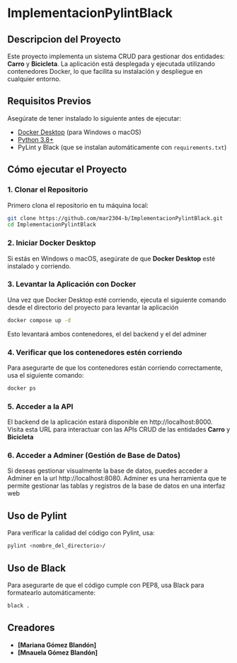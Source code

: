 # ImplementacionPylintBlack

## Descripcion del Proyecto

Este proyecto implementa un sistema CRUD para gestionar dos entidades: **Carro** y **Bicicleta**. La aplicación está desplegada y ejecutada utilizando contenedores Docker, lo que facilita su instalación y despliegue en cualquier entorno.

## Requisitos Previos

Asegúrate de tener instalado lo siguiente antes de ejecutar:

- [Docker Desktop](https://www.docker.com/products/docker-desktop) (para Windows o macOS)
- [Python 3.8+](https://www.python.org/downloads/)
- PyLint y Black (que se instalan automáticamente con `requirements.txt`)

## Cómo ejecutar el Proyecto

### 1. Clonar el Repositorio

Primero clona el repositorio en tu máquina local:
```bash
git clone https://github.com/mar2304-b/ImplementacionPylintBlack.git
cd ImplementacionPylintBlack
```

### 2. Iniciar Docker Desktop

Si estás en Windows o macOS, asegúrate de que **Docker Desktop** esté instalado y corriendo.

### 3. Levantar la Aplicación con Docker

Una vez que Docker Desktop esté corriendo, ejecuta el siguiente comando desde el directorio del proyecto para levantar la aplicación

```bash
docker compose up -d
```
Esto levantará ambos contenedores, el del backend y el del adminer  

### 4. Verificar que los contenedores estén corriendo

Para asegurarte de que los contenedores están corriendo correctamente, usa el siguiente comando:

```bash
docker ps
```

### 5. Acceder a la API

El backend de la aplicación estará disponible en http://localhost:8000. Visita esta URL para interactuar con las APIs CRUD de las entidades **Carro** y **Bicicleta**

### 6. Acceder a Adminer (Gestión de Base de Datos)

Si deseas gestionar visualmente  la base de datos, puedes acceder a Adminer en la url http://localhost:8080. Adminer es una herramienta que te permite gestionar las tablas y registros de la base de datos en una interfaz web

## Uso de Pylint

Para verificar la calidad del código con Pylint, usa:

```bash
pylint <nombre_del_directorio>/
```

## Uso de Black

Para asegurarte de que el código cumple con PEP8, usa Black para formatearlo automáticamente:

```bash
black .
```

## Creadores

- **[Mariana Gómez Blandón]**
- **[Mnauela Gómez Blandón]**
